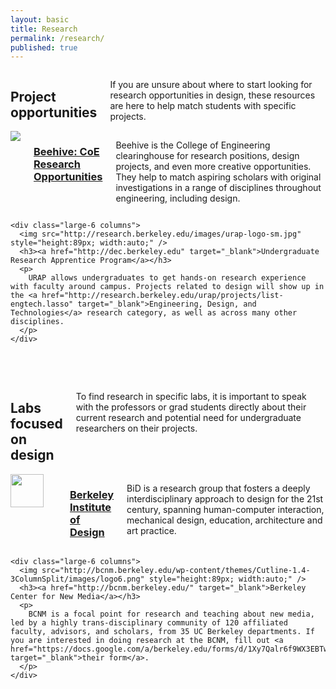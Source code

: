 ```yaml
---
layout: basic
title: Research
permalink: /research/
published: true
---
```


<section>

<div class="row">
	<div class="large-12 columns">
		<h2>Project opportunities</h2>
		<p>
			If you are unsure about where to start looking for research opportunities in design, these resources are here to help match students with specific projects.
		</p>
	</div>
	<div class="large-6 columns">
	  <img src="http://beehive.berkeley.edu/assets/header_coe.gif" />
	  <h3><a href="http://dec.berkeley.edu" target="_blank">Beehive: CoE Research Opportunities</a></h3>
	  <p>
	  	Beehive is the College of Engineering clearinghouse for research positions, design projects, and even more creative opportunities. They help to match aspiring scholars with original investigations in a range of disciplines throughout engineering, including design.
	  </p>
	</div>

	<div class="large-6 columns">
	  <img src="http://research.berkeley.edu/images/urap-logo-sm.jpg" style="height:89px; width:auto;" />
	  <h3><a href="http://dec.berkeley.edu" target="_blank">Undergraduate Research Apprentice Program</a></h3>
	  <p>
	  	URAP allows undergraduates to get hands-on research experience with faculty around campus. Projects related to design will show up in the <a href="http://research.berkeley.edu/urap/projects/list-engtech.lasso" target="_blank">Engineering, Design, and Technologies</a> research category, as well as across many other disciplines.
	  </p>
	</div>

</div>

<br /><br />

<div class="row">
	<div class="large-12 columns">
		<h2>Labs focused on design</h2>
		<p>
			To find research in specific labs, it is important to speak with the professors or grad students directly about their current research and potential need for undergraduate researchers on their projects.
		</p>
	</div>
	<div class="large-6 columns">
	  <img src="http://bid.berkeley.edu/images/bid_logo.gif" style="height:53px; width:auto;" /><br /><br />
	  <h3><a href="http://bid.berkeley.edu/" target="_blank">Berkeley Institute of Design</a></h3>
	  <p>
	  	BiD is a research group that fosters a deeply interdisciplinary approach to design for the 21st century, spanning human-computer interaction, mechanical design, education, architecture and art practice. 
	  </p>
	</div>

	<div class="large-6 columns">
	  <img src="http://bcnm.berkeley.edu/wp-content/themes/Cutline-1.4-3ColumnSplit/images/logo6.png" style="height:89px; width:auto;" />
	  <h3><a href="http://bcnm.berkeley.edu/" target="_blank">Berkeley Center for New Media</a></h3>
	  <p>
	  	BCNM is a focal point for research and teaching about new media, led by a highly trans-disciplinary community of 120 affiliated faculty, advisors, and scholars, from 35 UC Berkeley departments. If you are interested in doing research at the BCNM, fill out <a href="https://docs.google.com/a/berkeley.edu/forms/d/1Xy7Qalr6f9WX3EBTw8JWmfc_WzbJ9OiJtcFYKwMLqfY/viewform" target="_blank">their form</a>.
	  </p>
	</div>

</div>

</section>